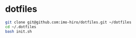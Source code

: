 # dotfiles
```bash
git clone git@github.com:imo-hiro/dotfiles.git ~/dotfiles
cd ~/.dotfiles
bash init.sh
```
